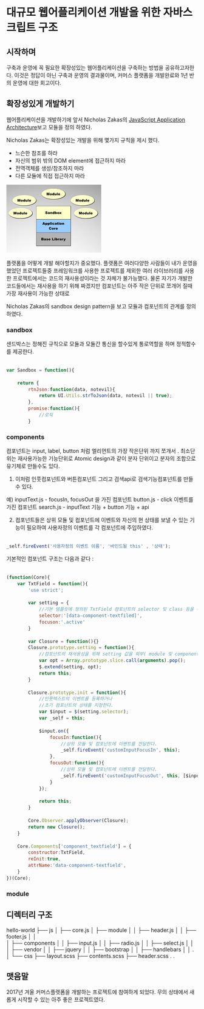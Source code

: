 # 대규모 웹어플리케이션 개발을 위한 자바스크립트 구조

## 시작하며
구축과 운영에 꼭 필요한 확장성있는 웹어플리케이션을 구축하는 방법을 공유하고자한다. 이것은 정답이 아닌 구축과 운영의 결과물이며,
커머스 플랫폼을 개발완료와 1년 반의 운영에 대한 회고이다.

## 확장성있게 개발하기
웹어플리케이션을 개발하기에 앞서 Nicholas Zakas의 [JavaScript Application Architecture](https://www.slideshare.net/nzakas/scalable-javascript-application-architecture)보고 모듈을 정의 하였다.

Nicholas Zakas는 확장성있는 개발을 위해 몇가지 규칙을 제시 했다.
- 느슨한 참조를 하라
- 자신의 범위 밖의 DOM element에 접근하지 마라
- 전역객체를 생성/참조하지 마라
- 다른 모듈에 직접 접근하지 마라

![Alt text](/architecture.png "sandbox architecture")

플랫폼을 어떻게 개발 해야할지가 중요했다. 플랫폼은 여러다양한 사람들이 
내가 운영을 했었던 프로젝트들중 프레임워크를 사용한 프로젝트를 제외한 여러 라이브러리를 사용한 프로젝트에서는 코드의 재사용성이라는 것 자체가 불가능했다. 물론 자기가 개발한 코드들에서는 재사용을 하기 위해 짜겠지만 
컴포넌트는 아주 작은 단위로 쪼개어 질때 가장 재사용이 가능한 상태로 



Nicholas Zakas의 sandbox design pattern을 보고 모듈과 컴포넌트의 관계를 정의 하였다.


### sandbox

샌드박스는 정해진 규칙으로 모듈과 모듈간 통신을 할수있게 통로역할을 하며 정적함수를 제공한다. 

```javascript

var Sandbox = function(){

    return {
        rtnJson:function(data, notevil){
            return UI.Utils.strToJson(data, notevil || true);
        },
        promise:function(){
            //로직
        }

```


### components

컴포넌트는 input, label, button 처럼 엘리먼트의 가장 작은단위 까지 쪼개서 . 최소단위는 재사용가능한 기능단위로 Atomic design과 같이 분자 단위이고 분자의 조합으로 유기체로 만들수도 있다. 

1. 이처럼 인풋컴포넌트와 버튼컴포넌트 그리고 검색api로 검색기능컴포넌트를 만들수 있다.

예) inputText.js - focusIn, focusOut 을 가진 컴포넌트
    button.js - click 이벤트를 가진 컴포넌트
    search.js - inputText 기능 + button 기능 + api


2. 컴포넌트들은 상위 모듈 및 컴포넌트에 이벤트와 자신의 현 상태를 보낼 수 있는 기능이 필요하여 사용자정의 이벤트를 각 컴포넌트에 주입하였다.

```javascript

_self.fireEvent('사용자정의 이벤트 이름', '바인드될 this' , '상태');

```


기본적인 컴포넌트 구조는 다음과 같다 :

```javascript

(function(Core){
    var TxtField = function(){
        'use strict';

        var setting = {
            //기본 템플릿에 정의된 TxtField 컴포넌트의 selector 및 class 등을 작성한다.
            selector:'[data-component-textfiled]',
            focuson:'.active'
        }

        var Closure = function(){}
        Closure.prototype.setting = function(){
            //컴포넌트의 재사용성을 위해 setting 값을 외부( module 및 component )에서 변경가능하도록 한다.
            var opt = Array.prototype.slice.call(arguments).pop();
            $.extend(setting, opt);
            return this; 
        }

        Closure.prototype.init = function(){
            //인풋텍스트의 이벤트를 등록하거나 
            //초기 컴포넌트의 상태를 지정한다.
            var $input = $(setting.selector);
            var _self = this;

            $input.on({
                focusIn:function(){
                    //상위 모듈 및 컴포넌트에 이벤트를 전달한다.
                    _self.fireEvent('customInputFocusIn', this);
                },
                focusOut:function(){
                    //상위 모듈 및 컴포넌트에 이벤트를 전달한다.
                    _self.fireEvent('customInputFocusOut', this, [$input.val()]);
                }
            });

            return this;
        }

        Core.Observer.applyObserver(Closure);
        return new Closure();
    }

    Core.Components['component_textfield'] = {
        constructor:TxtField,
        reInit:true,
        attrName:'data-component-textfield',
    }
})(Core);

```


### module






## 디렉터리 구조

hello-world
├── js
│   ├── core.js
│   ├── module
│   │    ├── header.js
│   │    ├── footer.js
│   │            
│   ├── components
│   │    ├── input.js
│   │    ├── radio.js
│   │    ├── select.js
│   │            
│   ├── vendor
│   │    ├── jquery
│   │    ├── bootstrap
│   │    ├── handlebars
│   │            .
│
└── css
    ├── layout.scss
    ├── contents.scss
    ├── header.scss
        .
        .


## 맷음말
2017년 겨울 커머스플렛폼을 개발하는 프로젝트에 참여하게 되었다. 무의 상태에서 새롭게 시작할 수 있는 아주 좋은 프로젝트였다.
